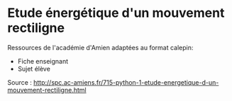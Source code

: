 # Etude énergétique d'un mouvement rectiligne

Ressources de l'académie d'Amien adaptées au format calepin:
* Fiche enseignant
* Sujet élève

Source : http://spc.ac-amiens.fr/715-python-1-etude-energetique-d-un-mouvement-rectiligne.html
